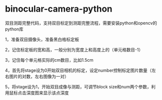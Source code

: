 # binocular-camera-python
双目测距完整代码，支持双目标定到测距完整流程，需要安装python和opencv的python库

1，准备双目摄像头，准备黑白格标定板

2，记住标定板的宽和高，一般分别为宽度上和高度上的（单元格数目-1）

3，记住每个单元格实际的cm数目，比如1.5cm

4，首先将stage设为0开始双目相机的标定，设定number控制标定图片数量（左右图片的对数，左右图像为一对）

5，将stage设为1，开始双目成像与测距，可调节block size和num两个参数，利用鼠标点击深度图来显示该点深度
